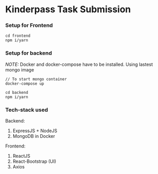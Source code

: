 # Kinderpass Task Submission

### Setup for Frontend

```
cd frontend
npm i/yarn
```

### Setup for backend

_NOTE:_ Docker and docker-compose have to be installed. Using lastest mongo image

```
// To start mongo container
docker-compose up

cd backend
npm i/yarn
```

### Tech-stack used

Backend:

1. ExpressJS + NodeJS
2. MongoDB in Docker

Frontend:

1. ReactJS
2. React-Bootstrap (UI)
3. Axios
